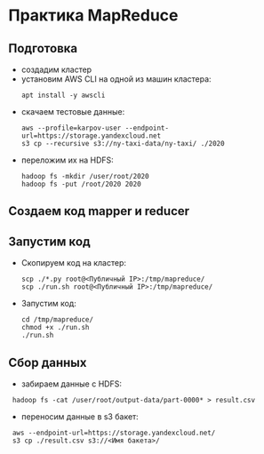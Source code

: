 # Практика MapReduce

## Подготовка

* создадим кластер 
* установим AWS CLI на одной из машин кластера:
  ```shell
  apt install -y awscli
  ```
* скачаем тестовые данные:
  ```shell
  aws --profile=karpov-user --endpoint-url=https://storage.yandexcloud.net
  s3 cp --recursive s3://ny-taxi-data/ny-taxi/ ./2020
  ```
* переложим их на HDFS:
  ```shell
  hadoop fs -mkdir /user/root/2020
  hadoop fs -put /root/2020 2020
  ```  
## Создаем код mapper и reducer
## Запустим код
* Скопируем код на кластер:
  ```shell
  scp ./*.py root@<Публичный IP>:/tmp/mapreduce/
  scp ./run.sh root@<Публичный IP>:/tmp/mapreduce/
  ```
* Запустим код:
  ```shell
  cd /tmp/mapreduce/
  chmod +x ./run.sh
  ./run.sh 
  ```
## Сбор данных
* забираем данные с HDFS:
```shell
 hadoop fs -cat /user/root/output-data/part-0000* > result.csv
  ```
* переносим данные в s3 бакет:
```shell
 aws --endpoint-url=https://storage.yandexcloud.net/
 s3 cp ./result.csv s3://<Имя бакета>/
  ```
